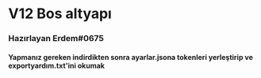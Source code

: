 # V12 Bos altyapı
### Hazırlayan Erdem#0675 
#### Yapmanız gereken indirdikten sonra ayarlar.jsona tokenleri yerleştirip ve exportyardım.txt'ini okumak


